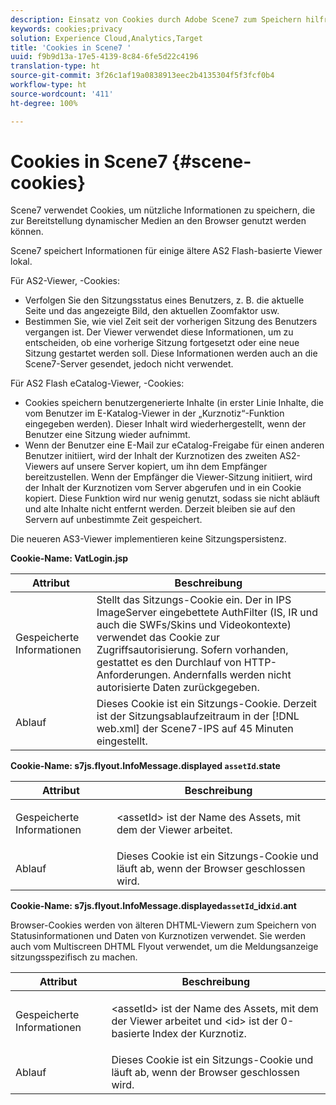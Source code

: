 ```yaml
---
description: Einsatz von Cookies durch Adobe Scene7 zum Speichern hilfreicher Informationen, die zur Bereitstellung von Dynamic Media an den Browser verwendet werden können.
keywords: cookies;privacy
solution: Experience Cloud,Analytics,Target
title: 'Cookies in Scene7 '
uuid: f9b9d13a-17e5-4139-8c84-6fe5d22c4196
translation-type: ht
source-git-commit: 3f26c1af19a0838913eec2b4135304f5f3fcf0b4
workflow-type: ht
source-wordcount: '411'
ht-degree: 100%

---
```



# Cookies in Scene7 {#scene-cookies}

Scene7 verwendet Cookies, um nützliche Informationen zu speichern, die zur Bereitstellung dynamischer Medien an den Browser genutzt werden können.

Scene7 speichert Informationen für einige ältere AS2 Flash-basierte Viewer lokal.

Für AS2-Viewer, -Cookies:

* Verfolgen Sie den Sitzungsstatus eines Benutzers, z. B. die aktuelle Seite und das angezeigte Bild, den aktuellen Zoomfaktor usw.
* Bestimmen Sie, wie viel Zeit seit der vorherigen Sitzung des Benutzers vergangen ist. Der Viewer verwendet diese Informationen, um zu entscheiden, ob eine vorherige Sitzung fortgesetzt oder eine neue Sitzung gestartet werden soll. Diese Informationen werden auch an die Scene7-Server gesendet, jedoch nicht verwendet.

Für AS2 Flash eCatalog-Viewer, -Cookies:

* Cookies speichern benutzergenerierte Inhalte (in erster Linie Inhalte, die vom Benutzer im E-Katalog-Viewer in der „Kurznotiz“-Funktion eingegeben werden). Dieser Inhalt wird wiederhergestellt, wenn der Benutzer eine Sitzung wieder aufnimmt.
* Wenn der Benutzer eine E-Mail zur eCatalog-Freigabe für einen anderen Benutzer initiiert, wird der Inhalt der Kurznotizen des zweiten AS2-Viewers auf unsere Server kopiert, um ihn dem Empfänger bereitzustellen. Wenn der Empfänger die Viewer-Sitzung initiiert, wird der Inhalt der Kurznotizen vom Server abgerufen und in ein Cookie kopiert. Diese Funktion wird nur wenig genutzt, sodass sie nicht abläuft und alte Inhalte nicht entfernt werden. Derzeit bleiben sie auf den Servern auf unbestimmte Zeit gespeichert.

Die neueren AS3-Viewer implementieren keine Sitzungspersistenz.

**Cookie-Name: VatLogin.jsp**

| Attribut | Beschreibung |
|---|---|
| Gespeicherte Informationen | Stellt das Sitzungs-Cookie ein. Der in IPS ImageServer eingebettete AuthFilter (IS, IR und auch die SWFs/Skins und Videokontexte) verwendet das Cookie zur Zugriffsautorisierung. Sofern vorhanden, gestattet es den Durchlauf von HTTP-Anforderungen. Andernfalls werden nicht autorisierte Daten zurückgegeben. |
| Ablauf | Dieses Cookie ist ein Sitzungs-Cookie. Derzeit ist der Sitzungsablaufzeitraum in der [!DNL web.xml] der Scene7-IPS auf 45 Minuten eingestellt. |

**Cookie-Name: s7js.flyout.InfoMessage.displayed `assetId`.state**

<table id="table_6835D64C5D464A049F576621F2BE3FAD"> 
 <thead> 
  <tr> 
   <th colname="col1" class="entry"> Attribut </th> 
   <th colname="col2" class="entry"> Beschreibung </th> 
  </tr> 
 </thead>
 <tbody> 
  <tr> 
   <td colname="col1"> Gespeicherte Informationen </td> 
   <td colname="col2"> <p>&lt;assetId&gt; ist der Name des Assets, mit dem der Viewer arbeitet. </p> </td> 
  </tr> 
  <tr> 
   <td colname="col1"> Ablauf </td> 
   <td colname="col2"> Dieses Cookie ist ein Sitzungs-Cookie und läuft ab, wenn der Browser geschlossen wird. </td> 
  </tr> 
 </tbody> 
</table>

**Cookie-Name: s7js.flyout.InfoMessage.displayed`assetId`_idx`id`.ant**

Browser-Cookies werden von älteren DHTML-Viewern zum Speichern von Statusinformationen und Daten von Kurznotizen verwendet. Sie werden auch vom Multiscreen DHTML Flyout verwendet, um die Meldungsanzeige sitzungsspezifisch zu machen.

<table id="table_8F6CC83D32D54BEE99884318AD126C98"> 
 <thead> 
  <tr> 
   <th colname="col1" class="entry"> Attribut </th> 
   <th colname="col2" class="entry"> Beschreibung </th> 
  </tr> 
 </thead>
 <tbody> 
  <tr> 
   <td colname="col1"> Gespeicherte Informationen </td> 
   <td colname="col2"> <p> </p> <p> &lt;assetId&gt; ist der Name des Assets, mit dem der Viewer arbeitet und &lt;id&gt; ist der 0-basierte Index der Kurznotiz. </p> </td> 
  </tr> 
  <tr> 
   <td colname="col1"> Ablauf </td> 
   <td colname="col2"> Dieses Cookie ist ein Sitzungs-Cookie und läuft ab, wenn der Browser geschlossen wird. </td> 
  </tr> 
 </tbody> 
</table>

